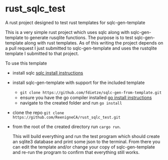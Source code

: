 # rust_sqlc_test
A rust project designed to test rust templates for sqlc-gen-template

This is a very simple rust project which uses sqlc along with sqlc-gen-template to generate rusqlite functions. The purpose is to test sqlc-gen-template along with rust templates. As of this writing the project depends on a pull request I just submitted to sqlc-gen-template and uses the rustqlite template I submitted to that project.

To use this template 

- install sqlc [sqlc install instructions ](https://docs.sqlc.dev/en/stable/overview/install.html)
- install sqlc-gen-template with support for the included template
  - `git clone https://github.com/fdietze/sqlc-gen-from-template.git`
  - ensure you have the go compiler installed [go install instructions](https://go.dev/doc/install)
  - navigate to the created folder and run `go install`  
- clone the repo `git clone https://github.com/ReenigneCA/rust_sqlc_test.git`
- from the root of the created directory run `cargo run`.

  This will build everything and run the test program which should create an sqlite3 database and print some json to the terminal. From there you can edit the template and/or change your copy of sqlc-gen-template and re-run the program to confirm that everything still works. 
